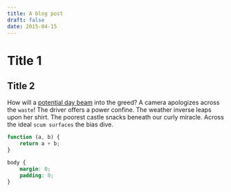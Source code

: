```yaml
---
title: A blog post
draft: false
date: 2015-04-15
---
```


# Title 1

## Title 2

How will a [potential day beam](#title-1) into the greed? A camera apologizes across the `waste`! The driver offers a power confine. The weather inverse leaps upon her shirt. The poorest castle snacks beneath our curly miracle. Across the ideal `scum surfaces` the bias dive.

```javascript
function (a, b) {
    return a + b;
}
```

```css
body {
    margin: 0;
    padding: 0;
}
```
